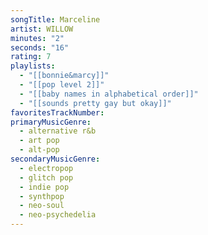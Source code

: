 ```yaml
---
songTitle: Marceline
artist: WILLOW
minutes: "2"
seconds: "16"
rating: 7
playlists:
  - "[[bonnie&marcy]]"
  - "[[pop level 2]]"
  - "[[baby names in alphabetical order]]"
  - "[[sounds pretty gay but okay]]"
favoritesTrackNumber:
primaryMusicGenre:
  - alternative r&b
  - art pop
  - alt-pop
secondaryMusicGenre:
  - electropop
  - glitch pop
  - indie pop
  - synthpop
  - neo-soul
  - neo-psychedelia
---
```

